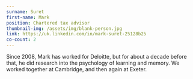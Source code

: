 ```yaml
---
surname: Suret
first-name: Mark
position: Chartered tax advisor
thumbnail-img: /assets/img/blank-person.jpg
link: https://uk.linkedin.com/in/mark-suret-25128b25
co-count: 2
---
```


Since 2008, Mark has worked for Deloitte, but for about a decade before that, he did research into the psychology of learning and memory. We worked together at Cambridge, and then again at Exeter. 


